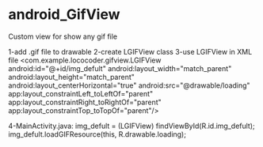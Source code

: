 # android_GifView
Custom view for show any gif file

1-add .gif file to drawable
2-create LGIFView class
3-use LGIFView in XML file
  <com.example.lococoder.gifview.LGIFView
    android:id="@+id/img_defult"
    android:layout_width="match_parent"
    android:layout_height="match_parent"
    android:layout_centerHorizontal="true"
    android:src="@drawable/loading"
    app:layout_constraintLeft_toLeftOf="parent"
    app:layout_constraintRight_toRightOf="parent"
    app:layout_constraintTop_toTopOf="parent"/>
    
4-MainActivity.java:
    img_defult = (LGIFView) findViewById(R.id.img_defult);
    img_defult.loadGIFResource(this, R.drawable.loading);
    


